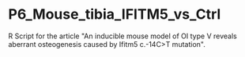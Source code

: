 # P6_Mouse_tibia_IFITM5_vs_Ctrl
R Script for the article "An inducible mouse model of OI type V reveals aberrant osteogenesis caused by Ifitm5 c.-14C>T mutation".
